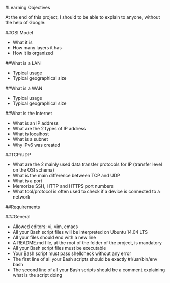 #Learning Objectives

At the end of this project, I should to be able to explain to anyone, without the help of Google:

##OSI Model

*   What it is
*   How many layers it has
*   How it is organized

##What is a LAN

*   Typical usage
*   Typical geographical size

##What is a WAN

*   Typical usage
*   Typical geographical size

##What is the Internet

*   What is an IP address
*   What are the 2 types of IP address
*   What is localhost
*   What is a subnet
*   Why IPv6 was created

##TCP/UDP

*   What are the 2 mainly used data transfer protocols for IP (transfer level on the OSI schema)
*   What is the main difference between TCP and UDP
*   What is a port
*   Memorize SSH, HTTP and HTTPS port numbers
*   What tool/protocol is often used to check if a device is connected to a network

##Requirements

###General

*   Allowed editors: vi, vim, emacs
*   All your Bash script files will be interpreted on Ubuntu 14.04 LTS
*   All your files should end with a new line
*   A README.md file, at the root of the folder of the project, is mandatory
*   All your Bash script files must be executable
*   Your Bash script must pass shellcheck without any error
*   The first line of all your Bash scripts should be exactly #!/usr/bin/env bash
*   The second line of all your Bash scripts should be a comment explaining what is the script doing
